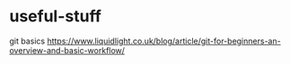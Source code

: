 # useful-stuff

git basics
https://www.liquidlight.co.uk/blog/article/git-for-beginners-an-overview-and-basic-workflow/
